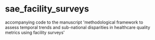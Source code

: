 # sae_facility_surveys
 accompanying code to the manuscript 'methodological framework to assess temporal trends and sub-national disparities in healthcare quality metrics using facility surveys'
